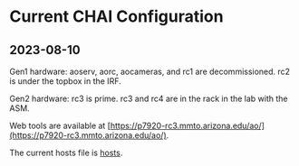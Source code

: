 # Current CHAI Configuration

## 2023-08-10

Gen1 hardware: aoserv, aorc, aocameras, and rc1 are decommissioned. rc2 is under the topbox in the IRF.

Gen2 hardware: rc3 is prime. rc3 and rc4 are in the rack in the lab with the ASM.

Web tools are available at [https://p7920-rc3.mmto.arizona.edu/ao/](https://p7920-rc3.mmto.arizona.edu/ao/).

The current hosts file is [hosts](hosts.md).